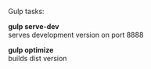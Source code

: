 Gulp tasks:

<b>gulp serve-dev</b>
<br/>
serves development version on port 8888


<b>gulp optimize</b>
<br/>
builds dist version